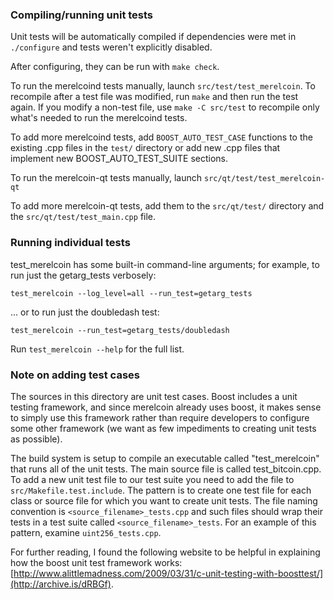 ### Compiling/running unit tests

Unit tests will be automatically compiled if dependencies were met in `./configure`
and tests weren't explicitly disabled.

After configuring, they can be run with `make check`.

To run the merelcoind tests manually, launch `src/test/test_merelcoin`. To recompile
after a test file was modified, run `make` and then run the test again. If you
modify a non-test file, use `make -C src/test` to recompile only what's needed
to run the merelcoind tests.

To add more merelcoind tests, add `BOOST_AUTO_TEST_CASE` functions to the existing
.cpp files in the `test/` directory or add new .cpp files that
implement new BOOST_AUTO_TEST_SUITE sections.

To run the merelcoin-qt tests manually, launch `src/qt/test/test_merelcoin-qt`

To add more merelcoin-qt tests, add them to the `src/qt/test/` directory and
the `src/qt/test/test_main.cpp` file.

### Running individual tests

test_merelcoin has some built-in command-line arguments; for
example, to run just the getarg_tests verbosely:

    test_merelcoin --log_level=all --run_test=getarg_tests

... or to run just the doubledash test:

    test_merelcoin --run_test=getarg_tests/doubledash

Run `test_merelcoin --help` for the full list.

### Note on adding test cases

The sources in this directory are unit test cases.  Boost includes a
unit testing framework, and since merelcoin already uses boost, it makes
sense to simply use this framework rather than require developers to
configure some other framework (we want as few impediments to creating
unit tests as possible).

The build system is setup to compile an executable called "test_merelcoin"
that runs all of the unit tests.  The main source file is called
test_bitcoin.cpp. To add a new unit test file to our test suite you need
to add the file to `src/Makefile.test.include`. The pattern is to create
one test file for each class or source file for which you want to create
unit tests.  The file naming convention is `<source_filename>_tests.cpp`
and such files should wrap their tests in a test suite
called `<source_filename>_tests`. For an example of this pattern,
examine `uint256_tests.cpp`.

For further reading, I found the following website to be helpful in
explaining how the boost unit test framework works:
[http://www.alittlemadness.com/2009/03/31/c-unit-testing-with-boosttest/](http://archive.is/dRBGf).
